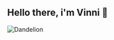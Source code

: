 ## Hello there, i'm Vinni 👋

<!--
**alfianavinni/alfianavinni** is a ✨ _special_ ✨ repository because its `README.md` (this file) appears on your GitHub profile.

Here are some ideas to get you started:

- 🔭 I’m currently working on ...
- 🌱 I’m currently learning ...
- 👯 I’m looking to collaborate on ...
- 🤔 I’m looking for help with ...
- 💬 Ask me about ...
- 📫 How to reach me: ...
- 😄 Pronouns: ...
- ⚡ Fun fact: ...
--> 

![Dandelion](https://media0.giphy.com/media/v1.Y2lkPTc5MGI3NjExc2o3bXI2Ymd0cmZ1b2swdXV2Y2FsdjRvc3M4ZjA4b3lnN2lpZzhjeiZlcD12MV9pbnRlcm5hbF9naWZfYnlfaWQmY3Q9Zw/UC0bLicVsCTnhtGaBq/giphy.gif)
